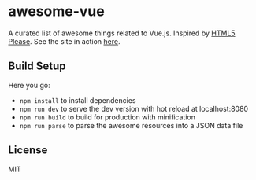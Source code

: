 # awesome-vue

A curated list of awesome things related to Vue.js. Inspired by [HTML5 Please](https://github.com/h5bp/html5please/). See the site in action [here](https://awesome.vuejs.org).

## Build Setup

Here you go:

* `npm install` to install dependencies
* `npm run dev` to serve the dev version with hot reload at localhost:8080
* `npm run build` to build for production with minification
* `npm run parse` to parse the awesome resources into a JSON data file

## License

MIT

